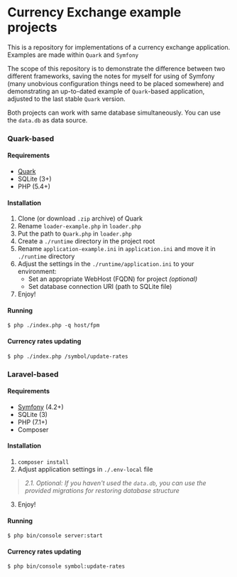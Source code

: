 # Currency Exchange example projects

This is a repository for implementations of a currency exchange application. Examples are made within `Quark` and `Symfony`

The scope of this repository is to demonstrate the difference between two different frameworks, saving the notes for myself for using of Symfony (many unobvious configuration things need to be placed somewhere) and demonstrating an up-to-dated example of `Quark`-based application, adjusted to the last stable `Quark` version.

Both projects can work with same database simultaneously. You can use the `data.db` as data source.

### Quark-based

#### Requirements
 - [Quark](https://github.com/Qybercom/quark)
 - SQLite (3+)
 - PHP (5.4+)

#### Installation
 1. Clone (or download `.zip` archive) of Quark
 2. Rename `loader-example.php` in `loader.php`
 3. Put the path to `Quark.php` in `loader.php`
 4. Create a `./runtime` directory in the project root
 5. Rename `application-example.ini` in `application.ini` and move it in `./runtime` directory
 6. Adjust the settings in the `./runtime/application.ini` to your environment:
    - Set an appropriate WebHost (FQDN) for project *(optional)*
    - Set database connection URI (path to SQLite file)
 7. Enjoy!

#### Running
`$ php ./index.php -q host/fpm`

#### Currency rates updating
`$ php ./index.php /symbol/update-rates`

### Laravel-based

#### Requirements
 - [Symfony](https://symfony.com/) (4.2+)
 - SQLite (3)
 - PHP (7.1+)
 - Composer

#### Installation
 1. `composer install`
 2. Adjust application settings in `./.env-local` file
 > *2.1. Optional: If you haven't used the `data.db`, you can use the provided migrations for restoring database structure*
 3. Enjoy!

#### Running
`$ php bin/console server:start`

#### Currency rates updating
`$ php bin/console symbol:update-rates`